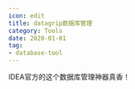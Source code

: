 ```yaml
---
icon: edit
title: datagrip数据库管理
category: Tools
date: 2020-01-01
tag:
- database-tool
---
```


IDEA官方的这个数据库管理神器真香！
